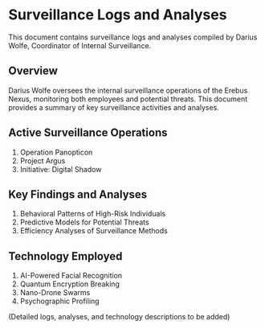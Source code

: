 # Surveillance Logs and Analyses

This document contains surveillance logs and analyses compiled by Darius Wolfe, Coordinator of Internal Surveillance.

## Overview

Darius Wolfe oversees the internal surveillance operations of the Erebus Nexus, monitoring both employees and potential threats. This document provides a summary of key surveillance activities and analyses.

## Active Surveillance Operations

1. Operation Panopticon
2. Project Argus
3. Initiative: Digital Shadow

## Key Findings and Analyses

1. Behavioral Patterns of High-Risk Individuals
2. Predictive Models for Potential Threats
3. Efficiency Analyses of Surveillance Methods

## Technology Employed

1. AI-Powered Facial Recognition
2. Quantum Encryption Breaking
3. Nano-Drone Swarms
4. Psychographic Profiling

(Detailed logs, analyses, and technology descriptions to be added)